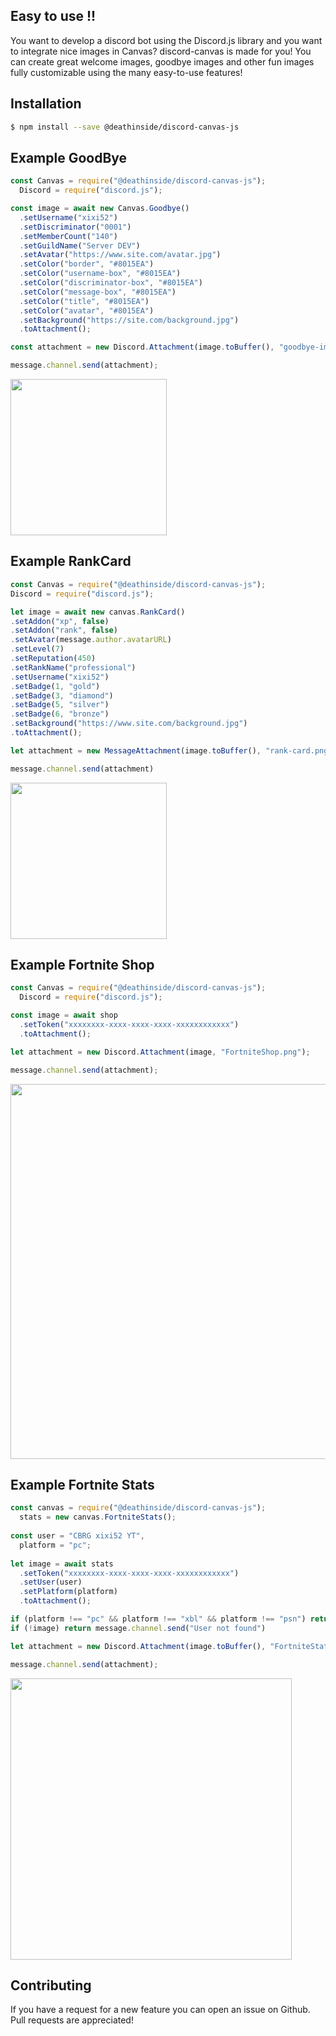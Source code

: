 

## Easy to use !!

You want to develop a discord bot using the Discord.js library and you want to integrate nice images in Canvas? discord-canvas is made for you! You can create great welcome images, goodbye images and other fun images fully customizable using the many easy-to-use features!

## Installation

```bash
$ npm install --save @deathinside/discord-canvas-js
```


## Example GoodBye

```js
const Canvas = require("@deathinside/discord-canvas-js");
  Discord = require("discord.js");

const image = await new Canvas.Goodbye()
  .setUsername("xixi52")
  .setDiscriminator("0001")
  .setMemberCount("140")
  .setGuildName("Server DEV")
  .setAvatar("https://www.site.com/avatar.jpg")
  .setColor("border", "#8015EA")
  .setColor("username-box", "#8015EA")
  .setColor("discriminator-box", "#8015EA")
  .setColor("message-box", "#8015EA")
  .setColor("title", "#8015EA")
  .setColor("avatar", "#8015EA")
  .setBackground("https://site.com/background.jpg")
  .toAttachment();

const attachment = new Discord.Attachment(image.toBuffer(), "goodbye-image.png");

message.channel.send(attachment);
```

<img src="https://i.imgur.com/gh6Yp00.png" height="250"></img>

## Example RankCard

```js
const Canvas = require("@deathinside/discord-canvas-js");
Discord = require("discord.js");

let image = await new canvas.RankCard()
.setAddon("xp", false)
.setAddon("rank", false)
.setAvatar(message.author.avatarURL)
.setLevel(7)
.setReputation(450)
.setRankName("professional")
.setUsername("xixi52")
.setBadge(1, "gold")
.setBadge(3, "diamond")
.setBadge(5, "silver")
.setBadge(6, "bronze")
.setBackground("https://www.site.com/background.jpg")
.toAttachment();

let attachment = new MessageAttachment(image.toBuffer(), "rank-card.png");

message.channel.send(attachment)
```

<img src="https://i.imgur.com/5L7qCkW.png" height="250"></img>

## Example Fortnite Shop

```js
const Canvas = require("@deathinside/discord-canvas-js");
  Discord = require("discord.js");

const image = await shop
  .setToken("xxxxxxxx-xxxx-xxxx-xxxx-xxxxxxxxxxxx")
  .toAttachment();

let attachment = new Discord.Attachment(image, "FortniteShop.png");

message.channel.send(attachment);
```

<img src="https://i.imgur.com/3qO81V8.jpg" height="600"></img>

## Example Fortnite Stats

```js
const canvas = require("@deathinside/discord-canvas-js");
  stats = new canvas.FortniteStats();
  
const user = "CBRG xixi52 YT",
  platform = "pc";
  
let image = await stats
  .setToken("xxxxxxxx-xxxx-xxxx-xxxx-xxxxxxxxxxxx")
  .setUser(user)
  .setPlatform(platform)
  .toAttachment();

if (platform !== "pc" && platform !== "xbl" && platform !== "psn") return message.channel.send("Please enter a valid platform")
if (!image) return message.channel.send("User not found")

let attachment = new Discord.Attachment(image.toBuffer(), "FortniteStats.png");

message.channel.send(attachment);
```

<img src="https://i.imgur.com/xqnabX5.png" height="450"></img>

## Contributing

If you have a request for a new feature you can open an issue on Github. Pull requests are appreciated!

 